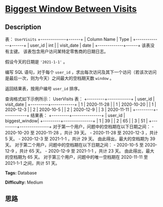 # [Biggest Window Between Visits][title]

## Description

表： `UserVisits`
            +-------------+------+    | Column Name | Type |    +-------------+------+    | user_id     | int  |    | visit_date  | date |    +-------------+------+    该表没有主键。    该表包含用户访问某特定零售商的日期日志。

假设今天的日期是 `'2021-1-1'` 。

编写 SQL 语句，对于每个 `user_id` ，求出每次访问及其下一个访问（若该次访问是最后一次，则为今天）之间最大的空档期天数 `window` 。

返回结果表，按用户编号 `user_id` 排序。

查询格式如下示例所示：
            UserVisits 表：    +---------+------------+    | user_id | visit_date |    +---------+------------+    | 1       | 2020-11-28 |    | 1       | 2020-10-20 |    | 1       | 2020-12-3  |    | 2       | 2020-10-5  |    | 2       | 2020-12-9  |    | 3       | 2020-11-11 |    +---------+------------+    结果表：    +---------+---------------+    | user_id | biggest_window|    +---------+---------------+    | 1       | 39            |    | 2       | 65            |    | 3       | 51            |    +---------+---------------+    对于第一个用户，问题中的空档期在以下日期之间：        - 2020-10-20 至 2020-11-28 ，共计 39 天。        - 2020-11-28 至 2020-12-3 ，共计 5 天。        - 2020-12-3 至 2021-1-1 ，共计 29 天。    由此得出，最大的空档期为 39 天。    对于第二个用户，问题中的空档期在以下日期之间：        - 2020-10-5 至 2020-12-9 ，共计 65 天。        - 2020-12-9 至 2021-1-1 ，共计 23 天。    由此得出，最大的空档期为 65 天。    对于第三个用户，问题中的唯一空档期在 2020-11-11 至 2021-1-1 之间，共计 51 天。


**Tags:** Database

**Difficulty:** Medium

## 思路

[title]: https://leetcode-cn.com/problems/biggest-window-between-visits
